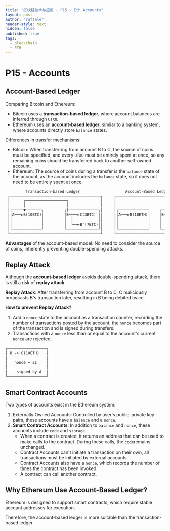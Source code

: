 ```yaml
---
title: "区块链技术与应用 - P15 - Eth Accounts"
layout: post
author: "raftale"
header-style: text
hidden: false
published: true
tags:
  - blockchain
  - ETH
---
```

# P15 - Accounts

## Account-Based Ledger
Comparing Bitcoin and Ethereum:
- Bitcoin uses a **transaction-based ledger**, where account balances are inferred through `UTXO`.
- Ethereum uses an **account-based ledger**, similar to a banking system, where accounts directly store `balance` states.

Differences in transfer mechanisms:
- Bitcoin: When transferring from account B to C, the source of coins must be specified, and every `UTXO` must be entirely spent at once, so any remaining coins should be transferred back to another self-owned account.
- Ethereum: The source of coins during a transfer is the `balance` state of the account, as the account includes the `balance` state, so it does not need to be entirely spent at once.

```txt
         Transaction-based Ledger                    Account-Based Ledger             
 ┌────────────────────────────────────────┐     ┌───────────────────────────────────┐ 
 │      ┌──────────────────┐              │     │                                   │ 
 │      │                  │              │     │                                   │ 
 │┌─────▼───────┐         ┌┼─────────────┐│     │┌─────────────┐    ┌─────────────┐ │ 
 ││A───►B(10BTC)│         │B─┬──►C(3BTC) ││     ││A───►B(10ETH)│    │B───►C(3ETH) │ │ 
 ││             │         │  │           ││     ││             │    │             │ │ 
 ││             │         │  └──►B'(7BTC)││     ││             │    │             │ │ 
 │└─────────────┘         └──────────────┘│     │└─────────────┘    └─────────────┘ │ 
 └────────────────────────────────────────┘     └───────────────────────────────────┘               
```
**Advantages** of the account-based model: No need to consider the source of coins, inherently preventing double-spending attacks.

## Replay Attack
Although the **account-based ledger** avoids double-spending attack, there is still a risk of **replay attack**.

**Replay Attack**: After transferring from account B to C, C maliciously broadcasts B's transaction later, resulting in B being debited twice.

**How to prevent Replay Attack?**

1. Add a `nonce` state to the account as a transaction counter, recording the number of transactions posted by the account, the `nonce` becomes part of the transaction and is signed during transfers.
2. Transactions with a `nonce` less than or equal to the account's current `nonce` are rejected.

```txt
┌─────────────────┐   
│ B -> C(10ETH)   │   
│                 │   
│   nonce = 21    │   
│                 │   
│    signed by A  │   
└─────────────────┘
```

## Smart Contract Accounts

Two types of accounts exist in the Ethereum system:
1. Externally Owned Accounts: Controlled by user's public-private key pairs, these accounts have a `balance` and a `nonce`.
2. **Smart Contract Accounts**: In addition to `balance` and `nonce`, these accounts include `code` and `storage`.
    - When a contract is created, it returns an address that can be used to make calls to the contract. During these calls, the `code`remains unchanged.
    - Contract Accounts can't initiate a transaction on their own, all transactions must be initiated by external accounts.
    - Contract Accounts also have a `nonce`, which records the number of times the contract has been invoked.
    - A contract can call another contract.

## Why Ethereum Use Account-Based Ledger?
Ethereum is designed to support smart contracts, which require stable account addresses for execution.

Therefore, the account-based ledger is more suitable than the transaction-based ledger.
